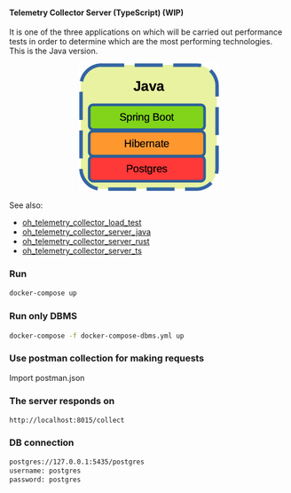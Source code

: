 #### Telemetry Collector Server (TypeScript) (WIP)

It is one of the three applications on which will be carried out performance tests in order to determine which are the most performing technologies. This is the Java version. 

<p align="center" width="100%">
    <img width="50%" src="dev-stack.png"> 
</p>

See also:

- [oh_telemetry_collector_load_test](https://github.com/goto-eof/oh_telemetry_collector_load_test)
- [oh_telemetry_collector_server_java](https://github.com/goto-eof/oh_telemetry_collector_server_java)
- [oh_telemetry_collector_server_rust](https://github.com/goto-eof/oh_telemetry_collector_server_rust)
- [oh_telemetry_collector_server_ts](https://github.com/goto-eof/oh_telemetry_collector_server_ts)

### Run 

```bash
docker-compose up
```

### Run only DBMS

```bash
docker-compose -f docker-compose-dbms.yml up
```

### Use postman collection for making requests

Import postman.json

### The server responds on

```
http://localhost:8015/collect
```


### DB connection

```
postgres://127.0.0.1:5435/postgres
username: postgres
password: postgres
```
